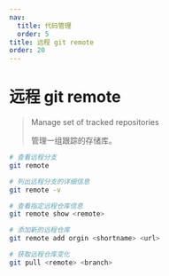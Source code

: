 ```yaml
---
nav:
  title: 代码管理
  order: 5
title: 远程 git remote
order: 20
---
```


# 远程 git remote

> Manage set of tracked repositories
>
> 管理一组跟踪的存储库。

```bash
# 查看远程分支
git remote

# 列出远程分支的详细信息
git remote -v

# 查看指定远程仓库信息
git remote show <remote>

# 添加新的远程仓库
git remote add orgin <shortname> <url>

# 获取远程仓库变化
git pull <remote> <branch>
```
